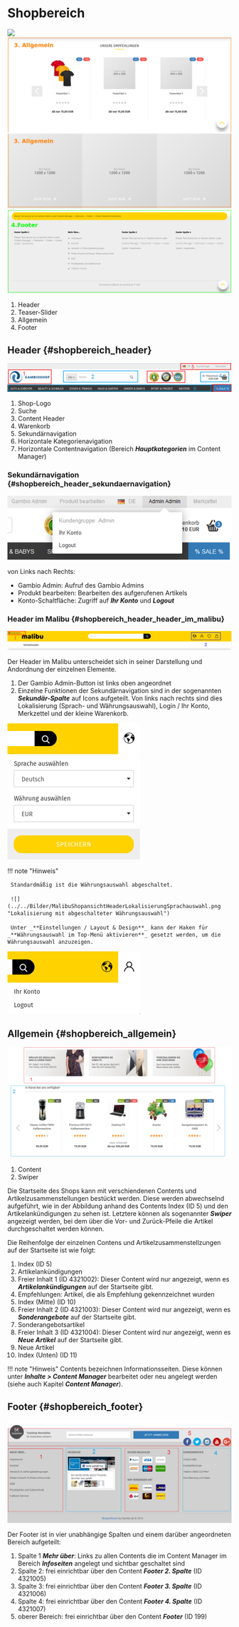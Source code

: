# Shopbereich
![](../../Bilder/Shopbereich01.png"Shopbereich")
![](../../Bilder/Shopbereich02_.png)
![](../../Bilder/Shopbereich03_.png)
![](../../Bilder/Shopbereich04.png)


1.  Header
2.  Teaser-Slider
3.  Allgemein
4.  Footer

## Header {#shopbereich_header}

![](../../Bilder/Abb009_Header_.png "Header des Shopbereichs")

1.  Shop-Logo
2.  Suche
3.  Content Header
4.  Warenkorb
5.  Sekundärnavigation
6.  Horizontale Kategorienavigation
7.  Horizontale Contentnavigation \(Bereich _**Hauptkategorien**_ im Content Manager\)

### Sekundärnavigation {#shopbereich_header_sekundaernavigation}

![](../../Bilder/Abb010_Sekundaernavigation.png "Sekundärnavigation")

von Links nach Rechts:

-   Gambio Admin: Aufruf des Gambio Admins
-   Produkt bearbeiten: Bearbeiten des aufgerufenen Artikels
-   Konto-Schaltfläche: Zugriff auf _**Ihr Konto**_ und _**Logout**_

### Header im Malibu {#shopbereich_header_header_im_malibu}

![](../../Bilder/MalibuShopansichtHeader.png "Header im Malibu")

Der Header im Malibu unterscheidet sich in seiner Darstellung und Andordnung der einzelnen Elemente.

1.  Der Gambio Admin-Button ist links oben angeordnet
2.  Einzelne Funktionen der Sekundärnavigation sind in der sogenannten _**Sekundär-Spalte**_ auf Icons aufgeteilt. Von links nach rechts sind dies Lokalisierung \(Sprach- und Währungsauswahl\), Login / Ihr Konto, Merkzettel und der kleine Warenkorb.

![](../../Bilder/MalibuShopansichtHeaderLokalisierungSprachauswahlWaehrungsauswahl.png "Ausgeklappte Lokalisierung")

!!! note "Hinweis"

	 Standardmäßig ist die Währungsauswahl abgeschaltet.

	 ![](../../Bilder/MalibuShopansichtHeaderLokalisierungSprachauswahl.png "Lokalisierung mit abgeschalteter Währungsauswahl")

	 Unter _**Einstellungen / Layout & Design**_ kann der Haken für _**Währungsauswahl im Top-Menü aktivieren**_ gesetzt werden, um die Währungsauswahl anzuzeigen.

![](../../Bilder/MalibuShopansichtHeaderMeinKonto.png "Aufgeklapptes Konto-Dropdown nach dem Anmelden")

## Allgemein {#shopbereich_allgemein}

![](../../Bilder/Abb011_ShopbereichSwiper_.png "Allgemeiner Shop-Bereich")

1.  Content
2.  Swiper

Die Startseite des Shops kann mit verschiendenen Contents und Artikelzusammenstellungen bestückt werden. Diese werden abwechselnd aufgeführt, wie in der Abbildung anhand des Contents Index \(ID 5\) und den Artikelankündigungen zu sehen ist. Letztere können als sogenannter _**Swiper**_ angezeigt werden, bei dem über die Vor- und Zurück-Pfeile die Artikel durchgeschaltet werden können.

Die Reihenfolge der einzelnen Contens und Artikelzusammenstellzungen auf der Startseite ist wie folgt:

1.  Index \(ID 5\)
2.  Artikelankündigungen
3.  Freier Inhalt 1 \(ID 4321002\): Dieser Content wird nur angezeigt, wenn es _**Artikelankündigungen**_ auf der Startseite gibt.
4.  Empfehlungen: Artikel, die als Empfehlung gekennzeichnet wurden
5.  Index \(Mitte\) \(ID 10\)
6.  Freier Inhalt 2 \(ID 4321003\): Dieser Content wird nur angezeigt, wenn es _**Sonderangebote**_ auf der Startseite gibt.
7.  Sonderangebotsartikel
8.  Freier Inhalt 3 \(ID 4321004\): Dieser Content wird nur angezeigt, wenn es _**Neue Artikel**_ auf der Startseite gibt.
9.  Neue Artikel
10. Index \(Unten\) \(ID 11\)

!!! note "Hinweis" 
	 Contents bezeichnen Informationsseiten. Diese können unter _**Inhalte \> Content Manager**_ bearbeitet oder neu angelegt werden \(siehe auch Kapitel _**Content Manager**_\).

## Footer {#shopbereich_footer}

![](../../Bilder/Abb012_Footer_.png "Footer")

Der Footer ist in vier unabhängige Spalten und einem darüber angeordneten Bereich aufgeteilt:

1.  Spalte 1 _**Mehr über**_: Links zu allen Contents die im Content Manager im Bereich _**Infoseiten**_ angelegt und sichtbar geschaltet sind
2.  Spalte 2: frei einrichtbar über den Content _**Footer 2. Spalte**_ \(ID 4321005\)
3.  Spalte 3: frei einrichtbar über den Content _**Footer 3. Spalte**_ \(ID 4321006\)
4.  Spalte 4: frei einrichtbar über den Content _**Footer 4. Spalte**_ \(ID 4321007\)
5.  oberer Bereich: frei einrichtbar über den Content _**Footer**_ \(ID 199\)




